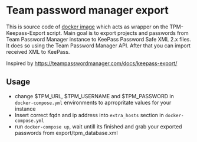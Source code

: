 Team password manager export
==========

This is source code of [docker image](https://hub.docker.com/r/jaels/tpmexport/) which acts as wrapper on the TPM-Keepass-Export script.
Main goal is to export projects and passwords from Team Password Manager instance to KeePass Password Safe XML 2.x files. It does so using the Team Password Manager API. After that you can import received XML to KeePass.

Inspired by https://teampasswordmanager.com/docs/keepass-export/

Usage
--------
* change $TPM_URL, $TPM_USERNAME and $TPM_PASSWORD in `docker-compose.yml` environments to aprropritate values for your instance
* Insert correct fqdn and ip address into `extra_hosts` section in `docker-compose.yml`
* run `docker-compose up`, wait untill its finished and grab your exported passwords from export/tpm_database.xml
